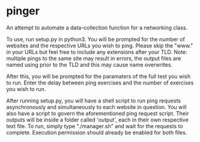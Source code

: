 # pinger

An attempt to automate a data-collection function for a networking class.

To use, run setup.py in python3. You will be prompted for the number of websites and the respective URLs you wish to ping. Please skip the "www." in your URLs but feel free to include any extensions after your TLD. Note: multiple pings to the same site may result in errors, the output files are named using prior to the TLD and this may cause name overwrites.

After this, you will be prompted for the paramaters of the full test you wish to run. Enter the delay between ping exercises and the number of exercises you wish to run.

After running setup.py, you will have a shell script to run ping requests asynchronously and simultaneously to each website in question. You will also have a script to govern the aforementioned ping request script. Their outputs will be inside a folder called 'output', each in their own respective text file. To run, simply type "./manager.sh" and wait for the requests to complete. Execution permission should already be enabled for both files.
